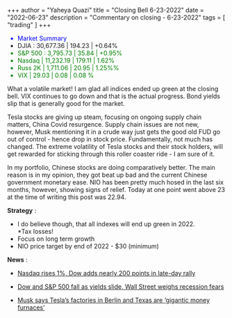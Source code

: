 +++
author = "Yaheya Quazi"
title = "Closing Bell 6-23-2022"
date = "2022-06-23"
description = "Commentary on closing - 6-23-2022"
tags = [
"trading"
]
+++

<ul class="list-group w-50">
        <li class="list-group-item" style="color:blue;">
          Market Summary 
        </li>
        <li class="list-group-item" style="color:;">
          DJIA : 30,677.36 | 194.23  | +0.64% 
        </li>
        <li class="list-group-item" style="color:green;"> 
        S&P 500 : 3,795.73 | 35.84 | +0.95%
        </li>
        <li class="list-group-item" style="color:green;"> 
        Nasdaq | 11,232.19 | 179.11 | 1.62%
        </li>
        <li class="list-group-item" style="color:green;"> 
        Russ 2K | 1,711.06 | 20.95 | 1.25%%
        </li>
        <li class="list-group-item" style="color:green;"> 
        VIX | 29.03 | 0.08 | 0.08 %
        </li>
</ul>

What a volatile market! I am glad all indices ended up green at the closing bell. VIX continues to go down and that is the actual progress. Bond yields slip that is generally good for the market.  

Tesla stocks are giving up steam, focusing on ongoing supply chain matters, China Covid resurgence. Supply chain issues are not new, however, Musk mentioning it in a crude way just gets the good old FUD go out of control - hence drop in stock price. Fundamentally, not much has changed. The extreme volatility of Tesla stocks and their stock holders, will get rewarded for sticking through this roller coaster ride - I am sure of it.  

In my portfolio, Chinese stocks are doing comparatively better. The main reason is in my opinion, they got beat up bad and the current Chinese government monetary ease. NIO has been pretty much hosed in the last six months, however, showing signs of relief. Today at one point went above 23 at the time of writing this post was 22.94. 


**Strategy** :

* I do believe though, that all indexes will end up green in 2022.  
*Tax losses!
* Focus on long term growth
* NIO price target by end of 2022 - $30 (minimum)

**News** :

* [Nasdaq rises 1%, Dow adds nearly 200 points in late-day rally](https://www.cnbc.com/2022/06/22/stock-futures-are-little-changed-after-major-averages-dip-investors-mull-slowdown.html)

* [Dow and S&P 500 fall as yields slide, Wall Street weighs recession fears](https://www.cnbc.com/2022/06/22/powell-tells-congress-the-fed-is-strongly-committed-to-bringing-inflation-down.html)

* [Musk says Tesla’s factories in Berlin and Texas are ‘gigantic money furnaces’](https://www.cnbc.com/2022/06/23/musk-says-tesla-berlin-and-austin-factories-losing-billions-of-dollars.html?&qsearchterm=tesla)

